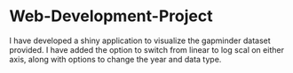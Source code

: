 # Web-Development-Project

I have developed a shiny application to visualize the gapminder dataset provided. I have added the option to switch from linear to log scal on either axis, along with options to change  the year and data type.
